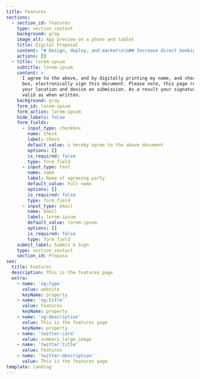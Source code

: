 ```yaml
---
title: Features
sections:
  - section_id: features
    type: section_content
    background: gray
    image_alt: App preview on a phone and tablet
    title: Digital Proposal
    content: "# Design, deploy, and market\n\n## Increase direct bookings\n\nProvide a modern web solution,\nconsisting of two websites, Both with\nunique eye catching style, and online\nbookings. Provide research for online\nmarketing and SEO strategy. Develop\nand deploy online PPC, SEO, and social\nmedia marketing. With the aim of\nincreasing bookings, and brand\nrecognition, both locally and abroad.\n\n# Services\n\n## Overview\n\n*   SEO: Competitor keyword and\n    content analysis\n\n*   PPC Facebook & Google\n    Social media management:\n    Facebook\n\n*   Two modern static websites\n    Stackbit Content management\n    integration\n\n*   GDPR, SSL, meta tags, as standard.\n\n*   Email offer & Newsletter template\n\n*   Feedback form, comment card\n    design, and review monitoring\n\n### Additionally\n\n*   Logo and brand package can be provided\n    seperate\n\n*   Meta tags, GDPR, SSL, all standard.\n\n*   Modern CMS to mange web content without us\n\n*   Feel free to gather info for submission to the\n    onboarding questionaire: websites you like, etc.\n\n# Marketing objective\n\nCreate interactive, stylish modern websites.\nResearch and engage audience, and increase\nbookings via marketing\n\n## Timeline\n\n*   Pay 25% deposit for web work.\n    Receive 48hr start date.\\* Monday\n    15/02 requested.\n\n*   Review graphic representation and\n    wireframe of websites.\n\n*   Review live version and complete 3hr\n    of revisions. 01/03 Pay 25% of\n    remaining balance, plus £1000 data.\n\n*   Pay remaining 50% on satisfaction.\n    Discuss marketing plan, receive first\n    month fees, set budget and begin\n    PPC+Social services.\n\n# Website\n\n£6,600 one time fee, with no VAT\npayable. Free hosting for 12\nmonths, based on 50 designed\nand deployed pages with\nbookings and content\nmanagement system.\n\n\n\n# DATA\n\n£1000 one time fee, with no VAT\npayable. Will enable, SEO and\nPPC. Improving efficiency, and\nspeed Can also be used for\nbranding. You also receive a neat\neasy to use report. Includes\nanlytics integration and\nreporting\n\n\n# Service Outline\n\n## Website Design & Deploy\n\n3 phase design with 3 hours\r\nrevision upon agreed design\r\nWebsite Design\r\nStatic website, top 1% fastest\r\nwebsites world wide, easy to use\r\nContent management, no\r\nWordpress headaches & Google\r\nanalytics.\n\n## Offers\n\n\nDigital vouchers, ability to\r\npurchase online, email template\r\nOffers\n\n## &#xD;&#xA;Data research\n\nA full analysis and report, can be\r\nused for branding, SEO, PPC and\r\nmore. Your own site data, plus\r\ncompetitors and industry\r\naverages. In one simple report.\n\n\\*SEO & PPC packages to be revisited at a later date when they are more sustainable. \n"
    actions: []
  - title: lorem-ipsum
    subtitle: lorem-ipsum
    content: >
      I agree to the above, and by digitally printing my name, and checking this
      box, electronically sign this document. Please note, this page records
      your location and device on submission. As a result your signature is as
      valid as when written. 
    background: gray
    form_id: lorem-ipsum
    form_action: lorem-ipsum
    hide_labels: false
    form_fields:
      - input_type: checkbox
        name: Check
        label: Check
        default_value: i hereby agree to the above document
        options: []
        is_required: false
        type: form_field
      - input_type: text
        name: name
        label: Name of agreeing party
        default_value: Full name
        options: []
        is_required: false
        type: form_field
      - input_type: email
        name: Email
        label: lorem-ipsum
        default_value: lorem-ipsum
        options: []
        is_required: false
        type: form_field
    submit_label: Submit & Sign
    type: section_contact
    section_id: Proposa
seo:
  title: Features
  description: This is the features page
  extra:
    - name: 'og:type'
      value: website
      keyName: property
    - name: 'og:title'
      value: Features
      keyName: property
    - name: 'og:description'
      value: This is the features page
      keyName: property
    - name: 'twitter:card'
      value: summary_large_image
    - name: 'twitter:title'
      value: Features
    - name: 'twitter:description'
      value: This is the features page
template: landing
---
```


